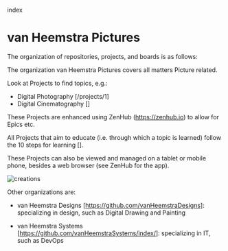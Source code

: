 index
# van Heemstra Pictures

The organization of repositories, projects, and boards is as follows:

The organization van Heemstra Pictures covers all matters Picture related.

Look at Projects to find topics, e.g.:

- Digital Photography [/projects/1]
- Digital Cinematography []

These Projects are enhanced using ZenHub (https://zenhub.io) to allow for Epics etc.

All Projects that aim to educate (i.e. through which a topic is learned) follow the 10 steps for learning [].

These Projects can also be viewed and managed on a tablet or mobile phone, besides a web browser (see ZenHub for the app).

![creations](../master/Creations.PNG)

Other organizations are:

- van Heemstra Designs [https://github.com/vanHeemstraDesigns]: specializing in design, such as Digital Drawing and Painting  

- van Heemstra Systems [https://github.com/vanHeemstraSystems/index/]: specializing in IT, such as DevOps 
